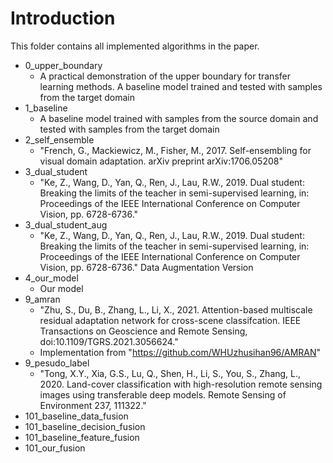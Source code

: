 # Introduction
This folder contains all implemented algorithms in the paper.
* 0_upper_boundary
  - A practical demonstration of the upper boundary for transfer learning methods. A baseline model trained and tested with samples from the target domain
* 1_baseline
  - A baseline model trained with samples from the source domain and tested with samples from the target domain
* 2_self_ensemble
  - "French, G., Mackiewicz, M., Fisher, M., 2017. Self-ensembling for visual domain adaptation. arXiv preprint arXiv:1706.05208"
* 3_dual_student
  - "Ke, Z., Wang, D., Yan, Q., Ren, J., Lau, R.W., 2019. Dual student: Breaking the limits of the teacher in semi-supervised learning, in: Proceedings of the IEEE International Conference on Computer Vision, pp. 6728-6736."
* 3_dual_student_aug
  - "Ke, Z., Wang, D., Yan, Q., Ren, J., Lau, R.W., 2019. Dual student: Breaking the limits of the teacher in semi-supervised learning, in: Proceedings of the IEEE International Conference on Computer Vision, pp. 6728-6736." Data Augmentation Version
* 4_our_model
  - Our model
* 9_amran
  - "Zhu, S., Du, B., Zhang, L., Li, X., 2021. Attention-based multiscale residual adaptation network for cross-scene classifcation. IEEE Transactions on Geoscience and Remote Sensing, doi:10.1109/TGRS.2021.3056624."
  - Implementation from "https://github.com/WHUzhusihan96/AMRAN"
* 9_pesudo_label
  - "Tong, X.Y., Xia, G.S., Lu, Q., Shen, H., Li, S., You, S., Zhang, L., 2020. Land-cover classification with high-resolution remote sensing images using transferable deep models. Remote Sensing of Environment 237, 111322."
* 101_baseline_data_fusion
* 101_baseline_decision_fusion
* 101_baseline_feature_fusion
* 101_our_fusion

